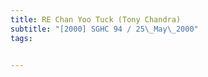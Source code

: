 ```yaml
---
title: RE Chan Yoo Tuck (Tony Chandra) 
subtitle: "[2000] SGHC 94 / 25\_May\_2000"
tags:


---
```


